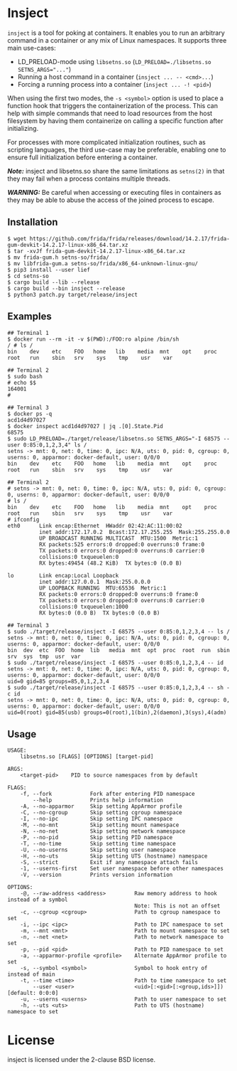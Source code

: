 # Insject

`insject` is a tool for poking at containers. It enables you to run an
arbitrary command in a container or any mix of Linux namespaces. It supports
three main use-cases:

* LD_PRELOAD-mode using `libsetns.so` (`LD_PRELOAD=./libsetns.so SETNS_ARGS="..."`)
* Running a host command in a container (`insject ... -- <cmd>...`)
* Forcing a running process into a container (`insject ... -! <pid>`)

When using the first two modes, the `-s <symbol>` option is used to place a
function hook that triggers the containerization of the process. This can help
with simple commands that need to load resources from the host filesystem by
having them containerize on calling a specific function after initializing.

For processes with more complicated initialization routines, such as scripting
languages, the third use-case may be preferable, enabling one to ensure full
initialization before entering a container.

***Note:*** insject and libsetns.so share the same limitations as `setns(2)` in
that they may fail when a process contains multiple threads.

***WARNING:*** Be careful when accessing or executing files in containers as
they may be able to abuse the access of the joined process to escape.

## Installation

```
$ wget https://github.com/frida/frida/releases/download/14.2.17/frida-gum-devkit-14.2.17-linux-x86_64.tar.xz
$ tar -xvJf frida-gum-devkit-14.2.17-linux-x86_64.tar.xz
$ mv frida-gum.h setns-so/frida/
$ mv libfrida-gum.a setns-so/frida/x86_64-unknown-linux-gnu/
$ pip3 install --user lief
$ cd setns-so
$ cargo build --lib --release
$ cargo build --bin insject --release
$ python3 patch.py target/release/insject
```

## Examples

```
## Terminal 1
$ docker run --rm -it -v $(PWD):/FOO:ro alpine /bin/sh
/ # ls /
bin    dev    etc    FOO   home   lib    media  mnt    opt    proc   root   run    sbin   srv    sys    tmp    usr    var
```

```
## Terminal 2
$ sudo bash
# echo $$
164001
#
```

```
## Terminal 3
$ docker ps -q
acd1d4d97027
$ docker inspect acd1d4d97027 | jq .[0].State.Pid
68575
$ sudo LD_PRELOAD=./target/release/libsetns.so SETNS_ARGS="-I 68575 --user 0:85:0,1,2,3,4" ls /
setns -> mnt: 0, net: 0, time: 0, ipc: N/A, uts: 0, pid: 0, cgroup: 0, userns: 0, apparmor: docker-default, user: 0/0/0
bin    dev    etc    FOO   home   lib    media  mnt    opt    proc   root   run    sbin   srv    sys    tmp    usr    var
```

```
## Terminal 2
# setns -> mnt: 0, net: 0, time: 0, ipc: N/A, uts: 0, pid: 0, cgroup: 0, userns: 0, apparmor: docker-default, user: 0/0/0
# ls /
bin    dev    etc    FOO   home   lib    media  mnt    opt    proc   root   run    sbin   srv    sys    tmp    usr    var
# ifconfig
eth0      Link encap:Ethernet  HWaddr 02:42:AC:11:00:02
          inet addr:172.17.0.2  Bcast:172.17.255.255  Mask:255.255.0.0
          UP BROADCAST RUNNING MULTICAST  MTU:1500  Metric:1
          RX packets:525 errors:0 dropped:0 overruns:0 frame:0
          TX packets:0 errors:0 dropped:0 overruns:0 carrier:0
          collisions:0 txqueuelen:0
          RX bytes:49454 (48.2 KiB)  TX bytes:0 (0.0 B)

lo        Link encap:Local Loopback
          inet addr:127.0.0.1  Mask:255.0.0.0
          UP LOOPBACK RUNNING  MTU:65536  Metric:1
          RX packets:0 errors:0 dropped:0 overruns:0 frame:0
          TX packets:0 errors:0 dropped:0 overruns:0 carrier:0
          collisions:0 txqueuelen:1000
          RX bytes:0 (0.0 B)  TX bytes:0 (0.0 B)
```

```
## Terminal 3
$ sudo ./target/release/insject -I 68575 --user 0:85:0,1,2,3,4 -- ls /
setns -> mnt: 0, net: 0, time: 0, ipc: N/A, uts: 0, pid: 0, cgroup: 0, userns: 0, apparmor: docker-default, user: 0/0/0
bin  dev  etc  FOO  home  lib	media  mnt  opt  proc  root  run  sbin	srv  sys  tmp  usr  var
$ sudo ./target/release/insject -I 68575 --user 0:85:0,1,2,3,4 -- id
setns -> mnt: 0, net: 0, time: 0, ipc: N/A, uts: 0, pid: 0, cgroup: 0, userns: 0, apparmor: docker-default, user: 0/0/0
uid=0 gid=85 groups=85,0,1,2,3,4
$ sudo ./target/release/insject -I 68575 --user 0:85:0,1,2,3,4 -- sh -c id
setns -> mnt: 0, net: 0, time: 0, ipc: N/A, uts: 0, pid: 0, cgroup: 0, userns: 0, apparmor: docker-default, user: 0/0/0
uid=0(root) gid=85(usb) groups=0(root),1(bin),2(daemon),3(sys),4(adm)
```

## Usage

```
USAGE:
    libsetns.so [FLAGS] [OPTIONS] [target-pid]

ARGS:
    <target-pid>    PID to source namespaces from by default

FLAGS:
    -f, --fork            Fork after entering PID namespace
        --help            Prints help information
    -A, --no-apparmor     Skip setting AppArmor profile
    -C, --no-cgroup       Skip setting cgroup namespace
    -I, --no-ipc          Skip setting IPC namespace
    -M, --no-mnt          Skip setting mount namespace
    -N, --no-net          Skip setting network namespace
    -P, --no-pid          Skip setting PID namespace
    -T, --no-time         Skip setting time namespace
    -U, --no-userns       Skip setting user namespace
    -H, --no-uts          Skip setting UTS (hostname) namespace
    -S, --strict          Exit if any namespace attach fails
    -1, --userns-first    Set user namespace before other namespaces
    -V, --version         Prints version information

OPTIONS:
    -@, --raw-address <address>         Raw memory address to hook instead of a symbol
                                        Note: This is not an offset
    -c, --cgroup <cgroup>               Path to cgroup namespace to set
    -i, --ipc <ipc>                     Path to IPC namespace to set
    -m, --mnt <mnt>                     Path to mount namespace to set
    -n, --net <net>                     Path to network namespace to set
    -p, --pid <pid>                     Path to PID namespace to set
    -a, --apparmor-profile <profile>    Alternate AppArmor profile to set
    -s, --symbol <symbol>               Symbol to hook entry of instead of main
    -t, --time <time>                   Path to time namespace to set
        --user <user>                   <uid>[:<gid>[:<group,ids>]]) [default: 0:0:0]
    -u, --userns <userns>               Path to user namespace to set
    -h, --uts <uts>                     Path to UTS (hostname) namespace to set
```

# License

insject is licensed under the 2-clause BSD license.
